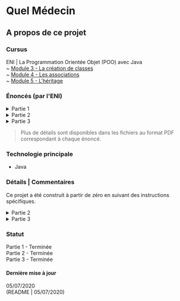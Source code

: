 # Quel Médecin

## A propos de ce projet

### Cursus
ENI | La Programmation Orientée Objet (POO) avec Java  
~ [Module 3 - La création de classes](https://github.com/Dyrits/QUEL-MEDECIN/blob/master/Module%2003%20-%20Enonc%C3%A9%20TP%20-%20Quel%20m%C3%A9decin%20-%20partie%201.pdf)  
~ [Module 4 - Les associations](https://github.com/Dyrits/QUEL-MEDECIN/blob/master/Module%2004%20-%20Enonc%C3%A9%20TP%20-%20Quel%20m%C3%A9decin%20-%20partie%202.pdf)  
~ [Module 5 - L'héritage](https://github.com/Dyrits/QUEL-MEDECIN/blob/master/Module%2005%20-%20Enonc%C3%A9%20TP%20-%20Quel%20m%C3%A9decin%20-%20partie%203.pdf)

### Énoncés (par l'ENI)

<details markdown="block">
<summary>Partie 1</summary>  

Le projet représente la gestion d'une application de prise de rendez-vous d'un cabinet
médical. Pour commencer notre projet se limite aux classes Patient , MedecinGeneraliste
et Adresse
- Créer le package fr.eni.ecole.quelMedecin.test qui contiendra les fichiers de tests.
- Créer le package fr.eni.ecolequelMedecin.bo qui contiendra les classes à créer.

</details>

<details markdown="block">
<summary>Partie 2</summary>  

Ce TP est la suite de l application de prise de rendez-vous d'un cabinet médical.
Dans cette itération, nos instances vont pouvoir interagir entre elles par associations.
- Reprendre le projet QuelMedecin.

</details>

<details markdown="block">
<summary>Partie 3</summary>  

Ce TP est la suite et la fin de l' 'application de prise de rendez-vous d'un cabinet médical.
Dans cette itération, nous ajoutons la notion de classe d'héritage
- Reprendre le projet QuelMedecin

</details>

> Plus de détails sont disponibles dans les fichiers au format PDF correspondant à chaque énoncé.

### Technologie principale
- Java

### Détails | Commentaires
Ce projet a été construit à partir de zéro en suivant des instructions spécifiques.

<details markdown="block">
<summary>Partie 2</summary> 

Les fichiers TestAssoAdresse.java, TestCreneau.java et TestRDV.java ont été fournis avec l'énoncé de la deuxième partie. Ils ont été légèrement modifiés afin de correspndre à l'architecture des classes.
 
Les précédents fichiers de test n'étant plus à jour ont été commentés.

</details>

<details markdown="block">
<summary>Partie 3</summary> 

Les fichiers TestPersonnes.java et TestSpecialistes.java ont été fournis avec l'énoncé de la troisième partie. Ils ont été légèrement modifiés afin de correspndre à l'architecture des classes.
 
</details>

### Statut
Partie 1 - Terminée  
Partie 2 - Terminée  
Partie 3 - Terminée

#### Dernière mise à jour
05/07/2020  
(README | 05/07/2020)